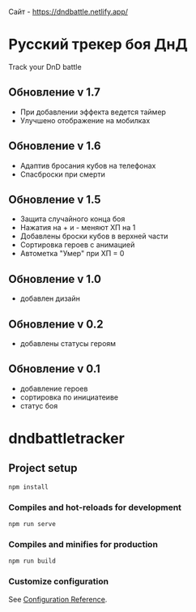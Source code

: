 Сайт - https://dndbattle.netlify.app/

# Русский трекер боя ДнД
Track your DnD battle
## Обновление v 1.7
- При добавлении эффекта ведется таймер
- Улучшено отображение на мобилках
## Обновление v 1.6
- Адаптив бросания кубов на телефонах
- Спасброски при смерти
## Обновление v 1.5
- Защита случайного конца боя
- Нажатия на + и - меняют ХП на 1
- Добавлены броски кубов в верхней части
- Сортировка героев с анимацией
- Автометка "Умер" при ХП = 0
## Обновление v 1.0
- добавлен дизайн
## Обновление v 0.2
- добавлены статусы героям
## Обновление v 0.1
- добавление героев
- сортировка по инициатеиве
- статус боя

# dndbattletracker

## Project setup
```
npm install
```

### Compiles and hot-reloads for development
```
npm run serve
```

### Compiles and minifies for production
```
npm run build
```

### Customize configuration
See [Configuration Reference](https://cli.vuejs.org/config/).
